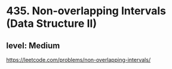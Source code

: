 # 435. Non-overlapping Intervals (Data Structure II)
## level: Medium

https://leetcode.com/problems/non-overlapping-intervals/
